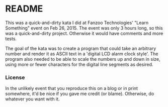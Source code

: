 # README #

This was a quick-and-dirty kata I did at Fanzoo Technologies' "Learn Something" event on Feb 26, 2015. The event was only 3 hours long, so this was a quick-and-dirty project. Otherwise it would have comments and more tests.

The goal of the kata was to create a program that could take an arbitrary number and render it as ASCII text in a 'digital LCD alarm clock style'. The program also needed to be able to scale the numbers up and down in size, using more or fewer characters for the digital line segments as desired.

### License ###
In the unlikely event that you reproduce this on a blog or in
print somewhere, it'd be nice if you gave me credit (or blame).
Otherwise, do whatever you want with it.